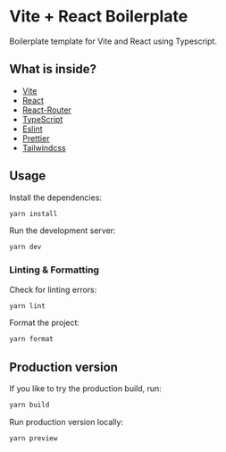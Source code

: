 # Vite + React Boilerplate

Boilerplate template for Vite and React using Typescript.

## What is inside?

- [Vite](https://vitejs.dev/)
- [React](https://reactjs.org/)
- [React-Router](https://reactrouter.com/)
- [TypeScript](https://typescriptlang.org/)
- [Eslint](https://eslint.org/)
- [Prettier](https://prettier.io/)
- [Tailwindcss](https://tailwindcss.com/)

## Usage

Install the dependencies:

```bash
yarn install
```

Run the development server:

```bash
yarn dev
```

### Linting & Formatting

Check for linting errors:

```bash
yarn lint
```

Format the project:

```bash
yarn format
```

## Production version

If you like to try the production build, run:

```bash
yarn build
```

Run production version locally:

```bash
yarn preview
```
